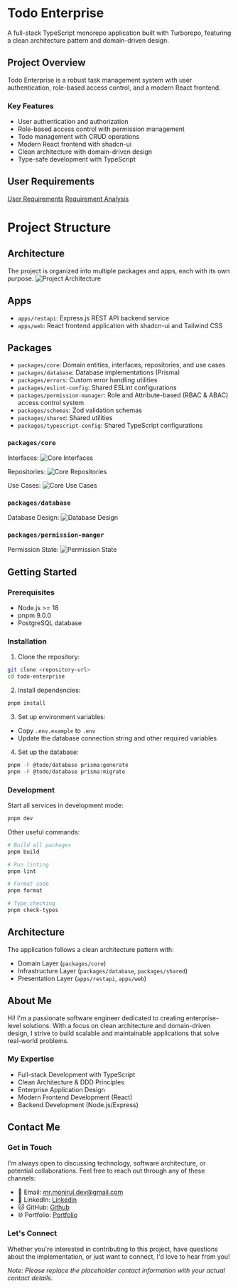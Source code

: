 # Todo Enterprise

A full-stack TypeScript monorepo application built with Turborepo, featuring a clean architecture pattern and domain-driven design.

## Project Overview

Todo Enterprise is a robust task management system with user authentication, role-based access control, and a modern React frontend.

### Key Features

- User authentication and authorization
- Role-based access control with permission management
- Todo management with CRUD operations
- Modern React frontend with shadcn-ui
- Clean architecture with domain-driven design
- Type-safe development with TypeScript

## User Requirements

[User Requirements](/docs/srs/Requirements.pdf)
[Requirement Analysis](/docs/srs/SRS_Analysis.pdf)

# Project Structure

## Architecture

The project is organized into multiple packages and apps, each with its own purpose.
![Project Architecture](/docs/images/architecture.png "Todo Enterprise Architecture")

## Apps

- `apps/restapi`: Express.js REST API backend service
- `apps/web`: React frontend application with shadcn-ui and Tailwind CSS

## Packages

- `packages/core`: Domain entities, interfaces, repositories, and use cases
- `packages/database`: Database implementations (Prisma)
- `packages/errors`: Custom error handling utilities
- `packages/eslint-config`: Shared ESLint configurations
- `packages/permission-manager`: Role and Attribute-based (RBAC & ABAC) access control system 
- `packages/schemas`: Zod validation schemas
- `packages/shared`: Shared utilities
- `packages/typescript-config`: Shared TypeScript configurations

### `packages/core`

Interfaces:
![Core Interfaces](/docs/images/interfaces.png "Core Interfaces")

Repositories:
![Core Repositories](/docs/images/repository_interface.png "Core Repositories")

Use Cases:
![Core Use Cases](/docs/images/use_cases_list.png "Core Use Cases")

### `packages/database`

Database Design:
![Database Design](/docs/images/database_design.png "Database Design")

### `packages/permission-manger`

Permission State:
![Permission State](/docs/images/permission_flow.png "Permission State")

## Getting Started

### Prerequisites

- Node.js >= 18
- pnpm 9.0.0
- PostgreSQL database

### Installation

1. Clone the repository:

```sh
git clone <repository-url>
cd todo-enterprise
```

2. Install dependencies:

```sh
pnpm install
```

3. Set up environment variables:

- Copy `.env.example` to `.env`
- Update the database connection string and other required variables

4. Set up the database:

```sh
pnpm -F @todo/database prisma:generate
pnpm -F @todo/database prisma:migrate
```

### Development

Start all services in development mode:

```sh
pnpm dev
```

Other useful commands:

```sh
# Build all packages
pnpm build

# Run linting
pnpm lint

# Format code
pnpm format

# Type checking
pnpm check-types
```

## Architecture

The application follows a clean architecture pattern with:

- Domain Layer (`packages/core`)
- Infrastructure Layer (`packages/database`, `packages/shared`)
- Presentation Layer (`apps/restapi`, `apps/web`)

## About Me

Hi! I'm a passionate software engineer dedicated to creating enterprise-level solutions. With a focus on clean architecture and domain-driven design, I strive to build scalable and maintainable applications that solve real-world problems.

### My Expertise

- Full-stack Development with TypeScript
- Clean Architecture & DDD Principles
- Enterprise Application Design
- Modern Frontend Development (React)
- Backend Development (Node.js/Express)

## Contact Me

### Get in Touch

I'm always open to discussing technology, software architecture, or potential collaborations. Feel free to reach out through any of these channels:

- 📧 Email: mr.monirul.dev@gmail.com
- 💼 LinkedIn: [Linkedin](https://www.linkedin.com/in/codemonkmi/)
- 🐱 GitHub: [Github](https://github.com/CodeMonkMI)
- 🌐 Portfolio: [Portfolio](https://codemonkmi.vercel.app/)

### Let's Connect

Whether you're interested in contributing to this project, have questions about the implementation, or just want to connect, I'd love to hear from you!

_Note: Please replace the placeholder contact information with your actual contact details._
